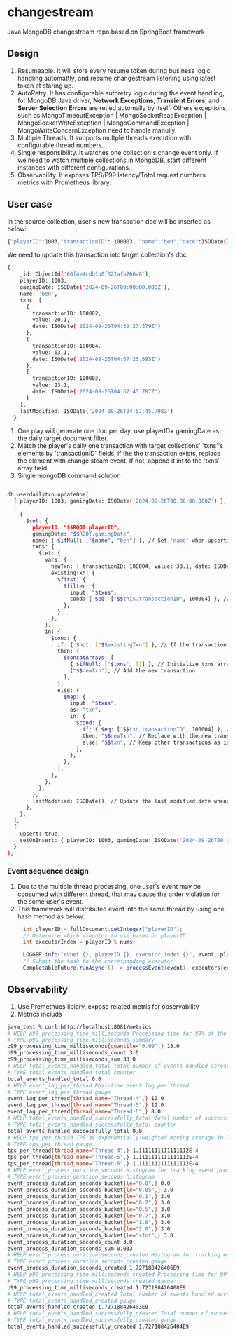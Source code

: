 # changestream
Java MongoDB changestream repo based on SpringBoot framework

## Design
1. Resumeable. It will store every resume token during business logic handling automattly, and resume changestream listening using latest token at staring up. 
2. AutoRetry. It has configurable autoretry logic during the event handling, for MongoDB Java driver, **Network Exceptions**, **Transient Errors**, and **Server Selection Errors** are retied automally by itself. Others exceptions, such as  MongoTimeoutException | MongoSocketReadException | MongoSocketWriteException | MongoCommandException | MongoWriteConcernException need to handle manully. 
3. Multiple Threads. It supports multple threads execution with configurable thread numbers. 
4. Single responsibility. It watches one collection's change event only. If we need to watch multiple collections in MongoDB, start different instances with different configurations. 
5. Observability. It exposes TPS/P99 latency/Totol request numbers metrics with Prometheus library. 

## User case
In the source collection, user's new transaction doc will be inserted as below:
``` bash
{"playerID":1003,"transactionID": 100003, "name":"ben","date":ISODate(), "value":23.1})
```
We need to update this transaction into target collection's doc 
``` bash
{
    _id: ObjectId('66f4e4cdb1b0f322afb766a8'),
    playerID: 1003,
    gamingDate: ISODate('2024-09-26T00:00:00.000Z'),
    name: 'ben',
    txns: [
      {
        transactionID: 100002,
        value: 20.1,
        date: ISODate('2024-09-26T04:39:27.379Z')
      },
      {
        transactionID: 100004,
        value: 63.1,
        date: ISODate('2024-09-26T04:57:23.595Z')
      },
      {
        transactionID: 100003,
        value: 23.1,
        date: ISODate('2024-09-26T04:57:45.787Z')
      }
    ],
    lastModified: ISODate('2024-09-26T04:57:45.798Z')
  }

```
1. One play will generate one doc per day, use playerID+ gamingDate as the daily target document filter.
2. Match the player's daily one transaction with target collections' 'txns''s elements by 'transactionID' fields, if the the transaction exists, replace the element with change steam event. If not, append it int to the 'txns' array field. 
3. Single mongoDB command solution
``` bash

db.userdailytxn.updateOne(
  { playerID: 1003, gamingDate: ISODate('2024-09-26T00:00:00.000Z') }, // Find document by playerID and gamingDate
  [
    {
      $set: {
        playerID: "$$ROOT.playerID",
        gamingDate: "$$ROOT.gamingDate",
        name: { $ifNull: ["$name", "ben"] }, // Set 'name' when upserting
        txns: {
          $let: {
            vars: {
              newTxn: { transactionID: 100004, value: 33.1, date: ISODate() }, // Define the new transaction to be added or updated
              existingTxn: {
                $first: {
                  $filter: {
                    input: "$txns",
                    cond: { $eq: ["$$this.transactionID", 100004] }, // Check for the existence of the new transactionID
                  },
                },
              },
            },
            in: {
              $cond: {
                if: { $not: ["$$existingTxn"] }, // If the transaction does not exist
                then: {
                  $concatArrays: [
                    { $ifNull: ["$txns", []] }, // Initialize txns array if not present
                    ["$$newTxn"], // Add the new transaction
                  ],
                },
                else: {
                  $map: {
                    input: "$txns",
                    as: "txn",
                    in: {
                      $cond: {
                        if: { $eq: ["$$txn.transactionID", 100004] }, // Match to replace only when transactionID matches
                        then: "$$newTxn", // Replace with the new transaction values
                        else: "$$txn", // Keep other transactions as is
                      },
                    },
                  },
                },
              },
            },
          },
        },
        lastModified: ISODate(), // Update the last modified date whenever the document is modified
      },
    },
  ],
  {
    upsert: true, 
    setOnInsert: { playerID: 1003, gamingDate: ISODate('2024-09-26T00:00:00.000Z'), name: 'ben' }, // Ensure these fields are set on insert
  }
);

```

### Event sequence design
1. Due to the multiple thread processing, one user's event may be consumed with different thread, that may cause the order violation for the some user's event.
2. This framework will distributed event into the same thread by using one hash method as below:
```java
     int playerID = fullDocument.getInteger("playerID");
     // Determine which executor to use based on playerID
     int executorIndex = playerID % nums;

     LOGGER.info("evnet {}, playerID {}, executor index {}", event, playerID, executorIndex);
     // Submit the task to the corresponding executor
     CompletableFuture.runAsync(() -> processEvent(event), executors[executorIndex])
```

## Observability
1. Use Premethues libiary, expose related metris for observability 
2. Metrics includs
```bash
java_test % curl http://localhost:8081/metrics
# HELP p99_processing_time_milliseconds Processing time for 99% of the requests in milliseconds.
# TYPE p99_processing_time_milliseconds summary
p99_processing_time_milliseconds{quantile="0.99",} 18.0
p99_processing_time_milliseconds_count 3.0
p99_processing_time_milliseconds_sum 33.0
# HELP total_events_handled_total Total number of events handled across all threads.
# TYPE total_events_handled_total counter
total_events_handled_total 0.0
# HELP event_lag_per_thread Real-time event lag per thread.
# TYPE event_lag_per_thread gauge
event_lag_per_thread{thread_name="Thread-4",} 12.0
event_lag_per_thread{thread_name="Thread-5",} 12.0
event_lag_per_thread{thread_name="Thread-6",} 8.0
# HELP total_events_handled_successfully_total Total number of successful events handled across all threads.
# TYPE total_events_handled_successfully_total counter
total_events_handled_successfully_total 0.0
# HELP tps_per_thread TPS as exponentially-weighted moving average in last 15 minutes per thread.
# TYPE tps_per_thread gauge
tps_per_thread{thread_name="Thread-4",} 1.1111111111111112E-4
tps_per_thread{thread_name="Thread-5",} 1.1111111111111112E-4
tps_per_thread{thread_name="Thread-6",} 1.1111111111111112E-4
# HELP event_process_duration_seconds Histogram for tracking event processing duration.
# TYPE event_process_duration_seconds histogram
event_process_duration_seconds_bucket{le="0.0",} 0.0
event_process_duration_seconds_bucket{le="0.05",} 3.0
event_process_duration_seconds_bucket{le="0.1",} 3.0
event_process_duration_seconds_bucket{le="0.2",} 3.0
event_process_duration_seconds_bucket{le="0.5",} 3.0
event_process_duration_seconds_bucket{le="0.7",} 3.0
event_process_duration_seconds_bucket{le="1.0",} 3.0
event_process_duration_seconds_bucket{le="2.0",} 3.0
event_process_duration_seconds_bucket{le="+Inf",} 3.0
event_process_duration_seconds_count 3.0
event_process_duration_seconds_sum 0.033
# HELP event_process_duration_seconds_created Histogram for tracking event processing duration.
# TYPE event_process_duration_seconds_created gauge
event_process_duration_seconds_created 1.727188426406E9
# HELP p99_processing_time_milliseconds_created Processing time for 99% of the requests in milliseconds.
# TYPE p99_processing_time_milliseconds_created gauge
p99_processing_time_milliseconds_created 1.727188426408E9
# HELP total_events_handled_created Total number of events handled across all threads.
# TYPE total_events_handled_created gauge
total_events_handled_created 1.727188426403E9
# HELP total_events_handled_successfully_created Total number of successful events handled across all threads.
# TYPE total_events_handled_successfully_created gauge
total_events_handled_successfully_created 1.727188426404E9

```